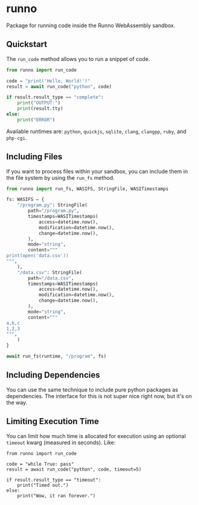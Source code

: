# runno

Package for running code inside the Runno WebAssembly sandbox.

## Quickstart

The `run_code` method allows you to run a snippet of code.

```python
from runno import run_code

code = "print('Hello, World!')"
result = await run_code("python", code)

if result.result_type == "complete":
    print("OUTPUT:")
    print(result.tty)
else:
    print("ERROR")
```

Available runtimes are: `python`, `quickjs`, `sqlite`, `clang`, `clangpp`, `ruby`, and `php-cgi`.

## Including Files

If you want to process files within your sandbox, you can include them in the
file system by using the `run_fs` method.

```python
from runno import run_fs, WASIFS, StringFile, WASITimestamps

fs: WASIFS = {
    "/program.py": StringFile(
        path="/program.py",
        timestamps=WASITimestamps(
            access=datetime.now(),
            modification=datetime.now(),
            change=datetime.now(),
        ),
        mode="string",
        content="""
print(open('data.csv'))
""",
    ),
    "/data.csv": StringFile(
        path="/data.csv",
        timestamps=WASITimestamps(
            access=datetime.now(),
            modification=datetime.now(),
            change=datetime.now(),
        ),
        mode="string",
        content="""
a,b,c
1,2,3
""",
    )
}

await run_fs(runtime, "/program", fs)
```

## Including Dependencies

You can use the same technique to include pure python packages as dependencies.
The interface for this is not super nice right now, but it's on the way.

## Limiting Execution Time

You can limit how much time is allocated for execution using an optional
`timeout` kwarg (measured in seconds). Like:

```
from runno import run_code

code = "while True: pass"
result = await run_code("python", code, timeout=5)

if result.result_type == "timeout":
    print("Timed out.")
else:
    print("Wow, it ran forever.")
```
